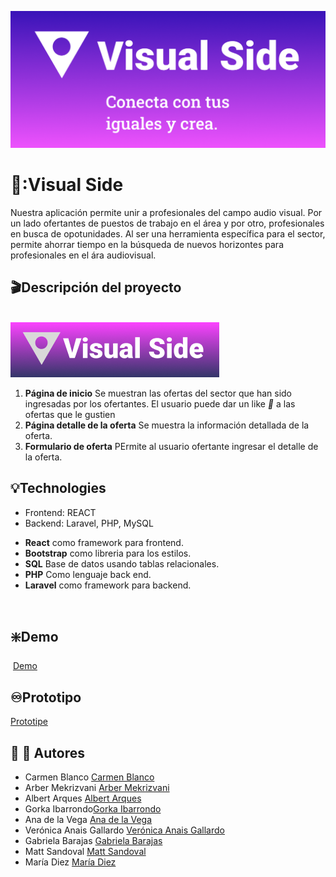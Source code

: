 ![Enterprise slogan](./public/images/VS%20slogan.png)
# :movie_camera::Visual Side
 Nuestra aplicación permite unir a profesionales del campo audio visual. Por un lado ofertantes de puestos de trabajo en el área y por otro, profesionales en busca de opotunidades. Al ser una herramienta específica para el sector, permite ahorrar tiempo en la búsqueda de nuevos horizontes para profesionales en el ára audiovisual.
   
   
## :clapper:Descripción del proyecto   
​        
![Enterprise logo](./public/images/VS%20Logo%20purpura.png)

1. **Página de inicio** Se muestran las ofertas del sector que han sido ingresadas por los ofertantes. El usuario puede dar un like *:purple_heart:* a las ofertas que le gustien
2. **Página detalle de la oferta** Se muestra la información detallada de la oferta.
3. **Formulario de oferta** PErmite al usuario ofertante ingresar el detalle de la oferta.
   ​
## :bulb:Technologies
- Frontend: REACT
- Backend: Laravel, PHP, MySQL
     
* **React** como framework para frontend.
* **Bootstrap** como libreria para los estilos.
* **SQL** Base de datos usando tablas relacionales.
* **PHP** Como lenguaje back end.
* **Laravel** como framework para backend.

​
## :sparkle:Demo
​
[Demo]()

## :infinity:Prototipo

[Prototipe](https://www.figma.com/file/Mn93sNPwEoyXq4YXGoO3Kr/Visual-Side?node-id=0%3A1&t=no9WbaP76yimQ1HD-0)
​
​
## :woman: :man: Autores
- Carmen Blanco [Carmen Blanco]()
- Arber Mekrizvani [Arber Mekrizvani]()
- Albert Arques [Albert Arques]()
- Gorka Ibarrondo[Gorka Ibarrondo]()
- Ana de la Vega [Ana de la Vega ]()
- Verónica Anais Gallardo [Verónica Anais Gallardo]()
- Gabriela  Barajas [Gabriela  Barajas]()
- Matt Sandoval [Matt Sandoval]()
- María Diez [María Diez]()